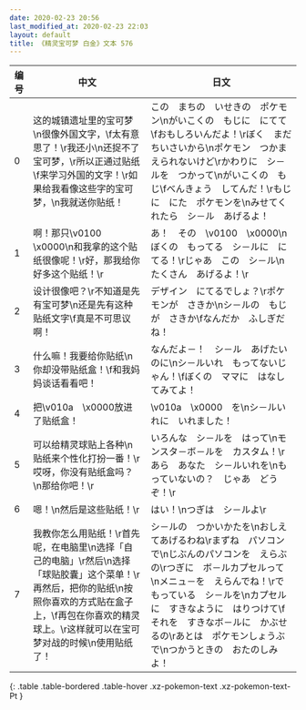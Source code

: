 ```yaml
---
date: 2020-02-23 20:56
last_modified_at: 2020-02-23 22:03
layout: default
title: 《精灵宝可梦 白金》文本 576
---
```

| 编号 | 中文 | 日文 |
| ---- | ---- | ---- |
| 0 | 这的城镇遗址里的宝可梦\n很像外国文字，\f太有意思了！\r我还小\n还捉不了宝可梦，\r所以正通过贴纸\f来学习外国的文字！\r如果给我看像这些字的宝可梦，\n我就送你贴纸！ | この　まちの　いせきの　ポケモン\nがいこくの　もじに　にてて\fおもしろいんだよ！\rぼく　まだ　ちいさいから\nポケモン　つかまえられないけど\rかわりに　シ－ルを　つかって\nがいこくの　もじ\fべんきょう　してんだ！\rもじに　にた　ポケモンを\nみせてくれたら　シ－ル　あげるよ！ |
| 1 | 啊！那只\v0100　\x0000\n和我拿的这个贴纸很像呢！\r好，那我给你好多这个贴纸！\r | あ！　その　\v0100　\x0000\nぼくの　もってる　シ－ルに　にてる！\rじゃあ　この　シ－ル\nたくさん　あげるよ！\r |
| 2 | 设计很像吧？\r不知道是先有宝可梦\n还是先有这种贴纸文字\f真是不可思议啊！ | デザイン　にてるでしょ？\rポケモンが　さきか\nシ－ルの　もじが　さきか\fなんだか　ふしぎだね！ |
| 3 | 什么嘛！我要给你贴纸\n你却没带贴纸盒！\f和我妈妈谈话看看吧！ | なんだよ－！　シ－ル　あげたいのに\nシ－ルいれ　もってないじゃん！\fぼくの　ママに　はなしてみてよ！ |
| 4 | 把\v010a　\x0000放进了贴纸盒！ | \v010a　\x0000　を\nシ－ルいれに　いれました！ |
| 5 | 可以给精灵球贴上各种\n贴纸来个性化打扮一番！\r哎呀，你没有贴纸盒吗？\n那给你吧！\r | いろんな　シ－ルを　はって\nモンスタ－ボ－ルを　カスタム！\rあら　あなた　シ－ルいれを\nもっていないの？　じゃあ　どうぞ！\r |
| 6 | 嗯！\n然后是这些贴纸！\r | はい！\nつぎは　シ－ルよ\r |
| 7 | 我教你怎么用贴纸！\r首先呢，在电脑里\n选择「自己的电脑」\r然后\n选择「球贴胶囊」这个菜单！\r再然后，把你的贴纸\n按照你喜欢的方式贴在盒子上，\f再包在你喜欢的精灵球上。\r这样就可以在宝可梦对战的时候\n使用贴纸了！ | シ－ルの　つかいかたを\nおしえてあげるわね\rまずね　パソコンで\nじぶんのパソコンを　えらぶの\rつぎに　ボ－ルカプセルって\nメニュ－を　えらんでね！\rで　もっている　シ－ルを\nカプセルに　すきなように　はりつけて\fそれを　すきなボ－ルに　かぶせるの\rあとは　ポケモンしょうぶで\nつかうときの　おたのしみ　よ！ |
{: .table .table-bordered .table-hover .xz-pokemon-text .xz-pokemon-text-Pt }